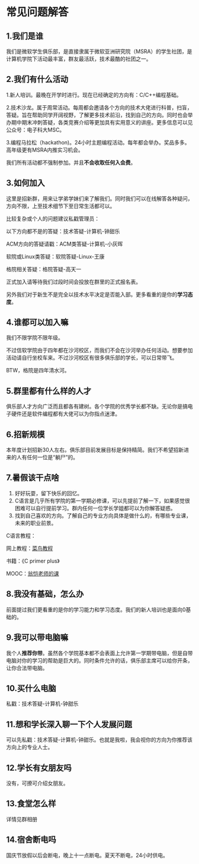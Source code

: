 # 常见问题解答

## 1.我们是谁

我们是微软学生俱乐部，是直接隶属于微软亚洲研究院（MSRA）的学生社团，是计算机学院下活动最丰富，群友最活跃，技术最酷的社团之一。

## 2.我们有什么活动

1.新人培训。最晚在开学时进行。现在已经确定的方向有：C/C++编程基础。

2.技术沙龙。属于周常活动。每周都会邀请各个方向的技术大佬进行科普，扫盲，答疑。旨在帮助同学开阔视野，了解更多技术前沿，找到自己的方向。同时也会举办期中期末冲刺答疑，各类竞赛介绍等更加具有实用意义的讲座。更多信息可以见公众号：电子科大MSC。

3.编程马拉松（hackathon)。24小时主题编程活动。每年都会举办。奖品多多。高年级更有MSRA内推实习机会。

我们所有活动都不强制参加。并且**不会收取任何入会费**。

## 3.如何加入

这里是招新群，用来让学弟学妹们来了解我们。同时我们可以在线解答各种疑问，方向不限，上至技术细节下至日常生活都可以。

比较复杂或个人的问题建议私戳管理员：

以下方向都不是的答疑：技术答疑-计算机-钟甜乐

ACM方向的答疑请戳：ACM类答疑-计算机-小灰晖

软院或Linux类答疑：软院答疑-Linux-王康

格院相关答疑：格院答疑-高天一

正式加入请等待我们过段时间会投放在群里的正式报名表。

另外我们对于新生不是完全以技术水平决定是否能入部。更多看重的是你的**学习态度**。

## 4.谁都可以加入嘛

我们不限学院不限年级。

不过信软学院由于四年都在沙河校区，而我们不会在沙河举办任何活动。想要参加活动请自行坐校车来。不过沙河校区有很多俱乐部的学长，可以日常带飞。

BTW，格院是四年清水河。

## 5.群里都有什么样的人才

俱乐部人才方向广泛而且都各有建树。各个学院的优秀学长都不缺。无论你是搞电子硬件还是软件编程都有大佬可以为你指点迷津。

## 6.招新规模

本年度计划招新30人左右。俱乐部目前发展目标是保持精简。我们不希望招新进来的人有任何一位是“躺尸”的。

## 7.暑假该干点啥

1. 好好玩耍，留下快乐的回忆。
2. C语言是几乎所有学院的第一学期必修课，可以先提前了解一下，如果感觉很困难可以自行提前学习。群内任何一位学长学姐都可以为你解答疑惑。
3. 找到自己喜欢的方向。了解自己的专业方向具体是做什么的，有哪些专业课，未来的职业前景。

C语言教程：

网上教程：[菜鸟教程](https://www.runoob.com/cprogramming/c-tutorial.html)

书籍：《C primer plus》

MOOC：[翁恺老师的课](https://www.bilibili.com/video/av15267247?from=search&seid=15768591982690098283)

## 8.我没有基础，怎么办

前面提过我们更看重的是你的学习能力和学习态度。我们的新人培训也是面向0基础的。

## 9.我可以带电脑嘛

我个人**推荐你带**。虽然各个学院基本都不会表面上允许第一学期带电脑，但是自带电脑对你的学习的帮助是巨大的。同时条件允许的话，俱乐部主席可以给你开条，让你合法带电脑。

## 10.买什么电脑

私戳：技术答疑-计算机-钟甜乐

## 11.想和学长深入聊一下个人发展问题

可以先私戳：技术答疑-计算机-钟甜乐。也就是我啦，我会视你的方向为你推荐该方向上的专业人士。

## 12.学长有女朋友吗

没有，可撩可介绍女朋友。

## 13.食堂怎么样

详情见群相册

## 14.宿舍断电吗

国庆节放假以后会断电，晚上十一点断电。夏天不断电，24小时供电。

